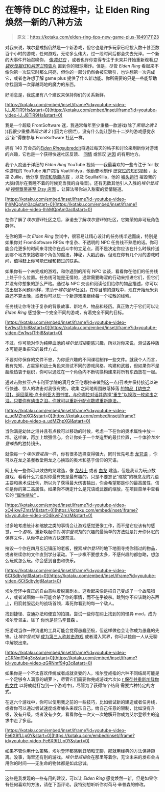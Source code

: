 # 在等待 DLC 的过程中，让 Elden Ring 焕然一新的八种方法

> 原文：<https://kotaku.com/elden-ring-tips-new-game-plus-1849171123>

对我来说，埃尔登戒指仍然是一个新游戏，但它也是许多玩家已经投入数十甚至数百个小时的游戏，任何游戏，无论多么伟大，过一段时间后都会失去光泽。一个新的大事件开始召唤你， [像*霓虹白*](https://kotaku.com/neon-white-shortcuts-secrets-fps-anime-goty-2022-indie-1849114139) ，或者也许你变得专注于未来并开始重新观看[*口袋妖怪猩红*和*紫罗兰*预告片](https://kotaku.com/pokemon-scarlet-violet-trailer-professors-lechonk-co-op-1849004871) 直到你的眼球爆炸。但是，尽管 *Elden Ring* 看起来不像你第一次玩它时那么闪亮，但你的一部分仍然会被它吸引，也许想第一次完成它，或者也许想了解 game plus 提供了什么新功能。你所需要的只是一些能帮助你找回第一次穿越两地的魔力的东西。

好消息是，我这里有八个建议来保持你们的关系新鲜。

 [https://kotaku.com/embed/inset/iframe?id=youtube-video-IJ_J8TlR9Hs&start=0](https://kotaku.com/embed/inset/iframe?id=youtube-video-IJ_J8TlR9Hs&start=0) 

我是一个超级 FromSoftware 迷，我通常每年至少重播一款游戏(除了*黑暗之魂 2* )(我很少重播*黑暗之魂 2* )(因为它很烂)，没有什么能让那些十二岁的游戏感觉永远“新”得像参与 FromSoftware 社区一样。

拥有 140 万会员的[*Elden Ring*subreddit](https://www.reddit.com/r/Eldenring/)将通过每天的帖子和讨论来刷新你对游戏的兴趣，它也是一个获得快速社区反馈、 [同情](https://www.reddit.com/r/Eldenring/comments/vx3vor/what_stupid_thing_did_a_message_make_you_do/) 或惊叹 [迷因](https://www.reddit.com/r/Eldenring/comments/vwi3my/diplomatic_solutions_to_elden_ring_problems/) 的有用地方。

我个人痴迷于详细的 *Elden Ring* YouTube 视频——我最喜欢的一些专注于 for 软件游戏的 YouTube 用户包括 VaatiVidya，他勤奋地制作 [研究过的知识视频](https://www.youtube.com/watch?v=ikUiOKTv-Y8) ，女巫 Zullie，他分享 [剪切和隐藏内容](https://www.youtube.com/watch?v=c2yYt42u_eo) ，以及 SquillaKilla，他的 [噱头运行](https://www.youtube.com/watch?v=oMTmv5juaOE) 摧毁我的大脑(偶尔在我睡不着的时候充当我的白噪音)。还有无数其他引人入胜的*埃尔登戒指* [视频](https://www.youtube.com/watch?v=RzGzm1JagTw)[飘带](https://www.twitch.tv/dragtrashly)[甚至 Etsy 店面](https://www.etsy.com/market/elden_ring) 。让算法带你进入甜蜜的爱情隧道。

 [https://kotaku.com/embed/inset/iframe?id=youtube-video-lhhMQpAm0ac&start=0](https://kotaku.com/embed/inset/iframe?id=youtube-video-lhhMQpAm0ac&start=0) 

在你了解了*埃尔登环*社区之后，承诺去了解*埃尔登环*的社区，它繁荣的非可玩角色群体。

在你的第一次 *Elden Ring* 尝试中，很容易让精心设计的任务线半途而废，特别是如果你对 FromSoftware RPGs 中复杂、不透明的 NPC 任务线不熟悉的话。你可能会花更多的时间来寻找你在战斗中的立足点，而不是决定你应该在什么时候传送到哪个地方来接收哪个角色的魔法，神秘，大戳武器，但现在你有几个月的游戏时间，值得赶上你可能已经和错过的联系。

如果你有一个未完成的游戏，和你遇到的所有 NPC 谈谈，看看你在他们的任务线上处于什么位置。任务线可能是无情的，通常需要晦涩的行动来推进它们，但它们并没有你想象的那么严格。通过与 NPC 交谈和阅读他们给你的物品描述，你可以找出很多问题(同样，求助于*埃尔登环*社区)。在你目前的游戏中，现在开始玩米莉森还不算太晚，或者你可以玩一个新游戏来继续每一个松散的线索。

任务线让你专注于复杂的背景故事、新地点、物品和经历。真正致力于它们可以让 *Elden Ring* 感觉像一个完全不同的游戏，有着完全不同的目标。

 [https://kotaku.com/embed/inset/iframe?id=youtube-video-Ew1wslTrhj8&start=0](https://kotaku.com/embed/inset/iframe?id=youtube-video-Ew1wslTrhj8&start=0) 

不过，你可能对作为纯粹血池的*埃尔登戒指*更感兴趣，所以对你来说，测试各种版本可能是重振它的最佳方式。

不要对你保存的文件不忠，为你感兴趣的不同课程制作一些文件。就我个人而言，我有先知、占星家和战士角色来测试不同的游戏风格、构建和武器，但如果你不是超级热衷于组织，你可以通过在一个角色内不断切换构建来将所有东西放在一起。

通过击败拉亚·卢卡利亚学院的满月女王伦娜拉来做到这一点(召唤并保持接近以进行快速、惊人的攻击对我很有效)。收集 之间地周围散落掉落 [的物品【幼虫之泪】，返回莱雅·卢卡利亚大图书馆，与伦娜拉对话并选择“重生”以换取一枚幼虫之泪。只要你有幼虫之泪，你就可以重新分配点数或重新施法。](https://eldenring.wiki.fextralife.com/Larval+Tear)

 [https://kotaku.com/embed/inset/iframe?id=youtube-video-a_udMZhpXGI&start=0](https://kotaku.com/embed/inset/iframe?id=youtube-video-a_udMZhpXGI&start=0) 

当你满是幼体之泪并且有点数可以移动的时候，考虑一下在你的奥术属性中放一堆。这样做，再加上增强信心，会让你处于一个龙造型的最佳位置，一个体验*埃尔登戒指*的独特镜头。

就像每一个*埃尔登戒指*一样，你有很多选择变得强大，同时优先考虑 [龙咒语](https://eldenring.wiki.fextralife.com/Dragon+Communion+Incantations) ，你可以在龙之圣餐教堂用龙之心换取的奥术和基于信仰的咒语。

网上有一些你可以效仿的龙建造，像 [龙战士](https://eldenring.wiki.fextralife.com/Builds#dragonwarrior) 或者 [血龙](https://eldenring.wiki.fextralife.com/Builds#blooddragon) 建造，但是我认为玩点数游戏，看看什么咒语对你最有效是最有趣的。只是不要忘记“缩放”的概念龙的咒语主要和奥术成比例，所以为了获得最大伤害输出，你会希望那是你的最高属性，信仰是你的第二高属性。如果你不确定什么是咒语或武器的缩放，在项目菜单中查看它的 [“属性缩放”](https://www.youtube.com/watch?v=Fytr7Gg0TbA&t=325s) 。

 [https://kotaku.com/embed/inset/iframe?id=youtube-video-xO4ikwFZmzM&start=0](https://kotaku.com/embed/inset/iframe?id=youtube-video-xO4ikwFZmzM&start=0) 

过多地考虑统计和缩放之类的事情会让游戏感觉更像工作，而不是它应该有的感觉，一个*游戏*。重新唤起你对*埃尔登戒指*的兴趣的最简单的方法就是打开你休眠的保存文件，从你停止的地方快速前进。

摧毁一个你在四月忘记镇压的老板，搜索*埃尔登环*的地下地图寻找你错过的物品，或者继续你的文件直到学分滚动。下一步棋不要想太多，不感兴趣的都忽略，想怎么玩就怎么玩。你会感到自由和快乐。

 [https://kotaku.com/embed/inset/iframe?id=youtube-video-6CtSdbyIgtI&start=0](https://kotaku.com/embed/inset/iframe?id=youtube-video-6CtSdbyIgtI&start=0) 

埃尔登环中真正的自由意味着脱离剧本。这看起来像是把自己变成了一个故障猎人，或者试图做一些可能会杀了你的事情，而不在乎被杀。跳到你不应该跳的东西上，用箭射服远处的战场首领，毒死你看到的每一个敌人。

找到捷径、变通办法和便宜的拍摄。尝试一些你在网上找到的的怪异 mod，成为埃尔登领主，除了 [你也是荷马辛普森](https://www.youtube.com/watch?v=b_FKkxVJfZk) 。

把游戏当作一种消遣的工具可能会觉得愚蠢至极，但这样做也会让你成为愚蠢的先锋。让*埃尔登戒指* [成为第三人称射击游戏](https://www.youtube.com/watch?v=z-ZvHLaz_ZU) 或者潜入冥界，你可以独自一人从无聊中解脱出来。

 [https://kotaku.com/embed/inset/iframe?id=youtube-video-zGRNmf94g3c&start=0](https://kotaku.com/embed/inset/iframe?id=youtube-video-zGRNmf94g3c&start=0) 

如果你是一个不太喜欢传统或者成就贪婪的人，埃尔登戒指的六种不同结局可能是一个足够令人满意的胡萝卜，尽管它们需要你完成游戏六次(o [r 保存并重新加载你的文件](https://www.reddit.com/r/Eldenring/comments/t8qopm/how_to_get_all_ending_in_one_playthrough/) 以将成就打包到一个游戏中)，尽管为了获得每个结局 需要六种特定的方式。

在这六个游戏中，你可以使用我之前的一些技巧，比如尝试新的建造或者任务线，或者你可以通过尝试速度或者噱头来娱乐自己。给自己任意的限制，比如没有升级，没有升级，或者没有少女，看看你在一次又一次地解开你成为艾尔登领主的追求中走了多远。

 [https://kotaku.com/embed/inset/iframe?id=youtube-video-Fe6X9fLLp0Y&start=0](https://kotaku.com/embed/inset/iframe?id=youtube-video-Fe6X9fLLp0Y&start=0) 

如果不管你用什么策略，埃尔登环都感到丑陋和无聊，那就用经典的方法保持距离。没事，海里还有别的游戏。*埃尔登戒指*会在那里等着你，无论未来的发布会占用你的时间——无生命的物体都是如此忠诚。

* * *

这些是我发现的一些有用的建议，可以让 *Elden Ring* 感觉焕然一新，但是如果你有任何喜欢的方法，请在下面评论。我特别想听听你对荷马·辛普森的修改。